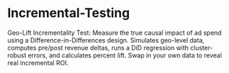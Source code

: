 # Incremental-Testing
Geo-Lift Incrementality Test: Measure the true causal impact of ad spend using a Difference-in-Differences design. Simulates geo-level data, computes pre/post revenue deltas, runs a DiD regression with cluster-robust errors, and calculates percent lift. Swap in your own data to reveal real incremental ROI.
